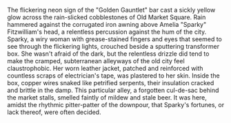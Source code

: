 The flickering neon sign of the "Golden Gauntlet" bar cast a sickly yellow glow across the rain-slicked cobblestones of  Old Market Square.  Rain hammered against the corrugated iron awning above Amelia "Sparky"  Fitzwilliam's head, a relentless percussion against the hum of the city.  Sparky, a wiry woman with grease-stained fingers and eyes that seemed to see through the flickering lights, crouched beside a sputtering transformer box.  She wasn't afraid of the dark, but the relentless drizzle did tend to make the cramped, subterranean alleyways of the old city feel claustrophobic.  Her worn leather jacket, patched and reinforced with countless scraps of electrician's tape, was plastered to her skin.  Inside the box, copper wires snaked like petrified serpents, their insulation cracked and brittle in the damp. This particular alley, a forgotten cul-de-sac behind the market stalls, smelled faintly of mildew and stale beer. It was here, amidst the rhythmic pitter-patter of the downpour, that Sparky's fortunes, or lack thereof, were often decided.

